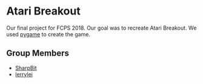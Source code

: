 # Atari Breakout
Our final project for FCPS 2018. Our goal was to recreate Atari Breakout. We used [pygame](https://www.pygame.org/news) to create the game.

## Group Members
- [SharpBit](https://github.com/SharpBit)
- [lerrylei](https://github.com/lerrylei)
